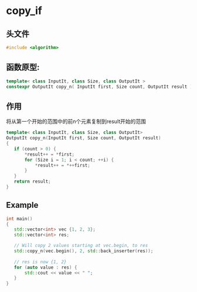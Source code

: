 
# copy_if

## 头文件
```cpp
#include <algorithm>  
```

## 函数原型:

```cpp
template< class InputIt, class Size, class OutputIt >
constexpr OutputIt copy_n( InputIt first, Size count, OutputIt result );
```

## 作用
 将从第一个开始的范围中的前n个元素复制到result开始的范围  
 
 ```cpp
template< class InputIt, class Size, class OutputIt>
OutputIt copy_n(InputIt first, Size count, OutputIt result)
{
    if (count > 0) {
        *result++ = *first;
        for (Size i = 1; i < count; ++i) {
            *result++ = *++first;
        }
    }
    return result;
}
 ```


  ## Example
  
 ```cpp
int main()
{
    std::vector<int> vec {1, 2, 3};
    std::vector<int> res;

    // Will copy 2 values starting at vec.begin, to res
    std::copy_n(vec.begin(), 2, std::back_inserter(res));
    
    // res is now {1, 2}
    for (auto value : res) { 
        std::cout << value << " "; 
    }
}
 ```
